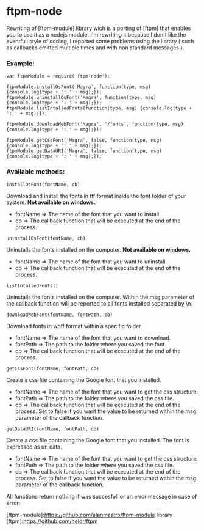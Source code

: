 ftpm-node
===========

Rewriting of [ftpm-module] library wich is a porting of [ftpm] that enables you to use it as a nodejs module. I'm rewriting it because I don't like the eventfull style of coding,
I reported some problems using the library ( such as callbacks emitted multiple times and with non standard messages ).

### Example:

```
var ftpmModule = require('ftpm-node');  

ftpmModule.installOsFont('Magra', function(type, msg) {console.log(type + ': ' + msg);});
ftpmModule.uninstallOsFont('Magra', function(type, msg) {console.log(type + ': ' + msg);});
ftpmModule.listIntalledFonts(function(type, msg) {console.log(type + ': ' + msg);});

ftpmModule.downloadWebFont('Magra', '/fonts', function(type, msg) {console.log(type + ': ' + msg);});

ftpmModule.getCssFont('Magra', false, function(type, msg) {console.log(type + ': ' + msg);});
ftpmModule.getDataURI('Magra', false, function(type, msg) {console.log(type + ': ' + msg);});
```

### Available methods:

``` 
installOsFont(fontName, cb)
```
Download and install the fonts in ttf format inside the font folder of your system. **Not available on windows.**

* fontName   => The name of the font that you want to install.
* cb    	 => The callback function that will be executed at the end of the process.

``` 
uninstallOsFont(fontName, cb)
``` 
Uninstalls the fonts installed on the computer. **Not available on windows.**

* fontName => The name of the font that you want to uninstall.  
* cb       => The callback function that will be executed at the end of the process.

``` 
listIntalledFonts()
``` 
Uninstalls the fonts installed on the computer.
Within the msg parameter of the callback function will be reported to all fonts installed separated by \n.

``` 
downloadWebFont(fontName, fontPath, cb)
``` 
Download fonts in woff format within a specific folder.

* fontName => The name of the font that you want to download.  
* fontPath => The path to the folder where you saved the font.  
* cb       => The callback function that will be executed at the end of the process.

```  
getCssFont(fontName, fontPath, cb)
``` 
Create a css file containing the Google font that you installed.

* fontName => The name of the font that you want to get the css structure.  
* fontPath => The path to the folder where you saved the css file.  
* cb       => The callback function that will be executed at the end of the process. Set to false if you want the value to be returned within the msg parameter of the callback function.

``` 
getDataURI(fontName, fontPath, cb)
``` 
Create a css file containing the Google font that you installed. The font is expressed as uri data.

* fontName => The name of the font that you want to get the css structure.  
* fontPath => The path to the folder where you saved the css file.  
* cb       => The callback function that will be executed at the end of the process.   Set to false if you want the value to be returned within the msg parameter of the callback function.


All functions return nothing if was succesfull or an error message in case of error;


[ftpm-module]:https://github.com/alanmastro/ftpm-module library
[ftpm]:https://github.com/heldr/ftpm